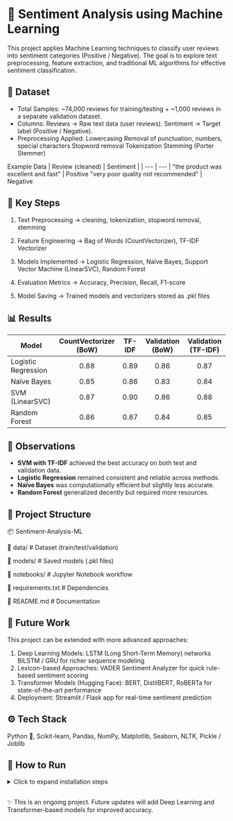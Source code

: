 
# 📌 Sentiment Analysis using Machine Learning
This project applies Machine Learning techniques to classify user reviews into sentiment categories (Positive / Negative). The goal is to explore text preprocessing, feature extraction, and traditional ML algorithms for effective sentiment classification.

<h2>📂 Dataset</h2>

- Total Samples: ~74,000 reviews for training/testing + ~1,000 reviews in a separate validation dataset.
- Columns: Reviews → Raw text data (user reviews).
Sentiment → Target label (Positive / Negative).
- Preprocessing Applied:
Lowercasing
Removal of punctuation, numbers, special characters
Stopword removal
Tokenization
Stemming (Porter Stemmer)

Example Data
| Review (cleaned) | Sentiment |
| --- | --- |
"the product was excellent and fast" |	Positive
"very poor quality not recommended" |	Negative

<h2>🔑 Key Steps</h2>

1. Text Preprocessing → cleaning, tokenization, stopword removal, stemming

2. Feature Engineering → Bag of Words (CountVectorizer), TF-IDF Vectorizer
   
3. Models Implemented → Logistic Regression, Naïve Bayes, Support Vector Machine (LinearSVC), Random Forest
   
4. Evaluation Metrics → Accuracy, Precision, Recall, F1-score
  
5. Model Saving → Trained models and vectorizers stored as .pkl files

<h2>📊 Results</h2>

| Model |	CountVectorizer (BoW) |	TF-IDF	| Validation (BoW) |	Validation (TF-IDF) |
| --- | :---: | :---: | :---: | :---: |
Logistic Regression	| 0.88	| 0.89	| 0.86	| 0.87
Naïve Bayes	|0.85	| 0.86	| 0.83	| 0.84
SVM (LinearSVC) |	0.87 |	0.90 |	0.86	| 0.88
Random Forest |	0.86	| 0.87	| 0.84 |	0.85

<h2>📌 Observations</h2>

- **SVM with TF-IDF** achieved the best accuracy on both test and validation data.
- **Logistic Regression** remained consistent and reliable across methods.
- **Naïve Bayes** was computationally efficient but slightly less accurate.
- **Random Forest** generalized decently but required more resources.

<h2>📂 Project Structure</h2>

📦 Sentiment-Analysis-ML

📂 data/               # Dataset (train/test/validation)

📂 models/             # Saved models (.pkl files)

📂 notebooks/          # Jupyter Notebook workflow

📜 requirements.txt    # Dependencies

📜 README.md           # Documentation

<h2>🔮 Future Work</h2>
This project can be extended with more advanced approaches:

1. Deep Learning Models: 
LSTM (Long Short-Term Memory) networks
BiLSTM / GRU for richer sequence modeling
2. Lexicon-based Approaches: 
VADER Sentiment Analyzer for quick rule-based sentiment scoring
3. Transformer Models (Hugging Face): 
BERT, DistilBERT, RoBERTa for state-of-the-art performance
4. Deployment: 
Streamlit / Flask app for real-time sentiment prediction

<h2>⚙️ Tech Stack</h2>
Python 🐍,
Scikit-learn,
Pandas, NumPy,
Matplotlib, Seaborn,
NLTK,
Pickle / Joblib

<h2>🚀 How to Run</h2>
<details>
  <summary>Click to expand installation steps</summary>
  <p>Here are the detailed steps to get started...</p>

1. **Clone the repository**

git clone https://github.com/your-username/sentiment-analysis-ml.git

cd sentiment-analysis-ml

2. **Install dependencies**

pip install -r requirements.txt

3. **Run Jupyter Notebook**

jupyter notebook "Sentiment Analysis ML.ipynb"
</details>
<h2></h2>
✨ This is an ongoing project. Future updates will add Deep Learning and Transformer-based models for improved accuracy.
